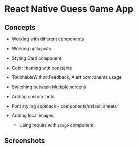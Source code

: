 # React Native Guess Game App

## Concepts

- Working with different components

- Working on layouts

- Styling Card component
 
- Color theming with constants

- TouchableWithoutFeedback, Alert components usage

- Switching between Multiple screens

- Adding custom fonts

- Font styling approach - components/default sheets

- Adding local images
    - Using require with ``Image`` component

## Screenshots